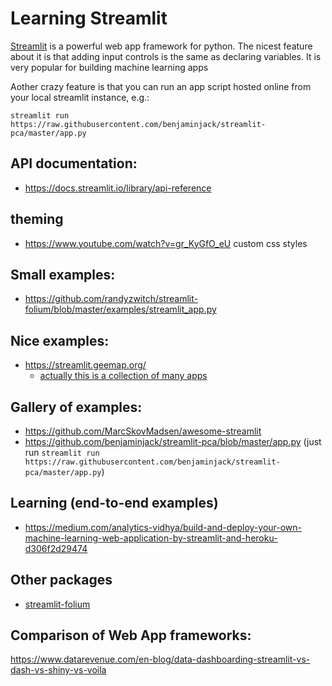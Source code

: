 # Learning Streamlit

[Streamlit](https://streamlit.io/) is a powerful web app framework for python. The nicest feature about it is that adding input controls is the same as declaring variables. It is very popular for building machine learning apps

Aother crazy feature is that you can run an app script hosted online from your local streamlit instance, e.g.:

`streamlit run https://raw.githubusercontent.com/benjaminjack/streamlit-pca/master/app.py`

## API documentation:
- https://docs.streamlit.io/library/api-reference

## theming
- https://www.youtube.com/watch?v=gr_KyGfO_eU custom css styles

## Small examples:
- https://github.com/randyzwitch/streamlit-folium/blob/master/examples/streamlit_app.py

## Nice examples:
- https://streamlit.geemap.org/
  - [actually this is a collection of many apps](https://github.com/giswqs/streamlit-geospatial/blob/master/apps/plotly_maps.py)  

## Gallery of examples:
- https://github.com/MarcSkovMadsen/awesome-streamlit
- https://github.com/benjaminjack/streamlit-pca/blob/master/app.py (just run `streamlit run https://raw.githubusercontent.com/benjaminjack/streamlit-pca/master/app.py`)

## Learning (end-to-end examples)
- https://medium.com/analytics-vidhya/build-and-deploy-your-own-machine-learning-web-application-by-streamlit-and-heroku-d306f2d29474

## Other packages
- [streamlit-folium](https://github.com/randyzwitch/streamlit-folium/blob/master/examples/streamlit_app.py)

## Comparison of Web App frameworks:
https://www.datarevenue.com/en-blog/data-dashboarding-streamlit-vs-dash-vs-shiny-vs-voila
